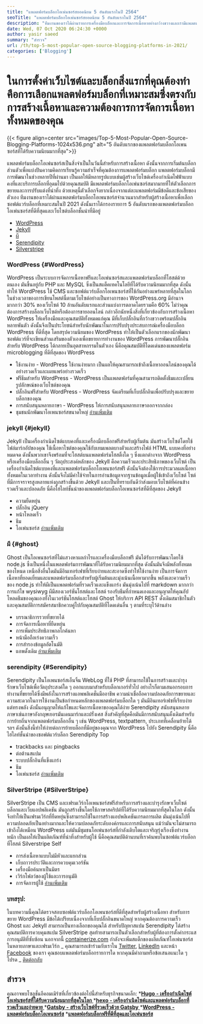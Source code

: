 ```yaml
---
title: "แพลตฟอร์มบล็อกโอเพ่นซอร์สยอดนิยม 5 อันดับแรกในปี 2564" 
seoTitle: "แพลตฟอร์มบล็อกโอเพ่นซอร์สยอดนิยม 5 อันดับแรกในปี 2564" 
description: "ทีมงานของเราได้ผ่านรายการเครื่องมือบล็อกและการจัดการเนื้อหาอย่างกว้างขวางและเรามีแพลตฟอร์มบล็อกโอเพนซอร์ส 5 อันดับแรก" 
date: Wed, 07 Oct 2020 06:24:30 +0000
author: yasir saeed
summary: "สำรวจ" 
url: /th/top-5-most-popular-open-source-blogging-platforms-in-2021/
categories: ['Blogging']
---
```


# ในการตั้งค่าเว็บไซต์และบล็อกสิ่งแรกที่คุณต้องทำคือการเลือกแพลตฟอร์มบล็อกที่เหมาะสมซึ่งตรงกับการสร้างเนื้อหาและความต้องการการจัดการเนื้อหาทั้งหมดของคุณ

{{< figure align=center src="images/Top-5-Most-Popular-Open-Source-Blogging-Platforms-1024x536.png" alt="5 อันดับแรกของแพลตฟอร์มบล็อกโอเพนซอร์สที่ได้รับความนิยมมากที่สุด">}}

แพลตฟอร์มบล็อกโอเพ่นซอร์สเป็นสิ่งจำเป็นในวันนี้สำหรับการสร้างเนื้อหา ดังนั้นจากการเริ่มต้นบล็อกส่วนตัวเพื่อแบ่งปันความคิดการเรียนรู้ความสำเร็จที่คุณต้องการแพลตฟอร์มบล็อก แพลตฟอร์มบล็อกมีการพัฒนาในช่วงหลายปีที่ผ่านมา เป็นผลให้มีหลายรูปแบบเช่นผู้สร้างเว็บไซต์เครื่องกำเนิดไฟฟ้าแบบคงที่และบริการบล็อกที่อุดมไปด้วยคุณสมบัติ
มีแพลตฟอร์มบล็อกโอเพ่นซอร์สมากมายที่ให้ตัวเลือกการขยายและการปรับแต่งที่น่าทึ่ง ด้วยเหตุนี้ตัวเลือกจึงยากเนื่องจากแต่ละแพลตฟอร์มมีข้อดีและข้อเสียของตัวเอง ทีมงานของเราได้ผ่านแพลตฟอร์มบล็อกโอเพนซอร์สจำนวนมากสำหรับผู้สร้างเนื้อหาเพื่อเลือกซอฟต์แวร์บล็อกที่เหมาะสมในปี 2021 ดังนั้นเราได้กรองรายการ 5 อันดับแรกของแพลตฟอร์มบล็อกโอเพ่นซอร์สที่ดีที่สุดและเว็บไซต์บล็อกชั้นนำที่มีอยู่
  * [WordPress][1]
  * [Jekyll][2]
  * [ผี][3]
  * [Serendipity][4]
  * [Silverstripe][5]

### **WordPress**    {#WordPress}
WordPress เป็นระบบการจัดการเนื้อหาฟรีและโอเพ่นซอร์สและแพลตฟอร์มบล็อกที่โฮสต์ด้วยตนเอง มันขึ้นอยู่กับ PHP และ MySQL ซึ่งเป็นสแต็คเทคโนโลยีที่ได้รับความนิยมมากที่สุด ดังนั้นทำให้ WordPress ใช้ CMS และซอฟต์แวร์บล็อกโอเพนซอร์สที่ใช้กันอย่างแพร่หลายที่สุดในโลก ในช่วงเวลาของการเขียนโพสต์นี้ตามเว็บไซต์อย่างเป็นทางการของ WordPress.org มีอำนาจมากกว่า 30% ของเว็บไซต์ 10 ล้านอันดับแรกและส่วนแบ่งการตลาดโดยรวมคือ 60%
ไม่ว่าคุณต้องการสร้างบล็อกเว็บไซต์หรือต้องการขายออนไลน์ กล่าวอีกนัยหนึ่งสิ่งที่เกี่ยวข้องกับการสร้างเนื้อหา WordPress ให้เครื่องมือและคุณสมบัติทั้งหมดแก่คุณ มีที่เก็บปลั๊กอินที่กว้างขวางพร้อมปลั๊กอินหลายพันตัว ดังนั้นจึงเป็นประโยชน์สำหรับนักพัฒนาในการปรับปรุงประสบการณ์เครื่องมือบล็อก WordPress ที่ดีที่สุด
โดยสรุปความนิยมของ WordPress ทำให้เป็นตัวเลือกแรกของนักพัฒนาซอฟต์แวร์ที่จะเขียนส่วนเสริมของตัวเองเพื่อขยายการทำงานของ WordPress การพัฒนาปลั๊กอินสำหรับ WordPress ได้กลายเป็นอุตสาหกรรมในตัวเอง
นี่คือคุณสมบัติที่โดดเด่นของแพลตฟอร์ม microblogging ที่ดีที่สุดของ WordPress
  * ใช้งานง่าย - WordPress ใช้งานง่ายมาก เป็นผลให้คุณสามารถเข้าถึงเนื้อหาออนไลน์ของคุณได้อย่างรวดเร็วและเผยแพร่อย่างรวดเร็ว
  * ฟรีธีมสำหรับ WordPress - WordPress เป็นแพลตฟอร์มที่คุณสามารถติดตั้งธีมและเปลี่ยนรูปลักษณ์ของเว็บไซต์ของคุณ
  * ปลั๊กอินฟรีสำหรับ WordPress - WordPress จัดเตรียมที่เก็บปลั๊กอินเพื่อปรับปรุงและขยายบล็อกของคุณ
  * การสนับสนุนหลายภาษา - WordPress ให้การสนับสนุนหลายภาษาออกจากกล่อง
  * ชุมชนนักพัฒนาโอเพนซอร์สขนาดใหญ่
    [อ่านเพิ่มเติม][6]

### **jekyll**    {#jekyll}
Jekyll เป็นเครื่องกำเนิดไซต์แบบคงที่และเครื่องมือบล็อกฟรีสำหรับผู้เริ่มต้น มันสร้างเว็บไซต์โดยใช้ไฟล์มาร์กอัปของคุณ ใช้เนื้อหาไซต์ของคุณใช้กับเทมเพลตบางตัวและสร้างไฟล์ HTML แบบคงที่อย่างหมดจด ดังนั้นพวกเขาจึงพร้อมที่จะโฮสต์บนแพลตฟอร์มโฮสติ้งใด ๆ
ซึ่งแตกต่างจาก WordPress หรือเครื่องมือบล็อกอื่น ๆ วัตถุประสงค์หลักของ Jekyll คือความเร็วและประสิทธิภาพของเว็บไซต์ เป็นเครื่องกำเนิดไซต์แบบคงที่และแพลตฟอร์มบล็อกโอเพนซอร์สฟรี ดังนั้นจึงต้องใช้การประมวลผลเนื้อหาทั้งหมดในเวลาทำงาน ดังนั้นจึงไม่มีค่าใช้จ่ายในการอ่านข้อมูลจากฐานข้อมูลเมื่อผู้ใช้เข้าถึงเว็บไซต์ ไซต์ที่มีการจราจรสูงหลายแห่งถูกสร้างขึ้นด้วย Jekyll และเป็นที่ทราบกันดีว่าส่งมอบเว็บไซต์ที่ค่อนข้างรวดเร็วและปลอดภัย
นี่คือไฮไลท์ชั้นนำของแพลตฟอร์มบล็อกโอเพนซอร์สที่ดีที่สุดของ Jekyll
  * ความยืดหยุ่น
  * ปลั๊กอิน jQuery
  * หน้าโหลดเร็ว
  * ธีม
  * โอเพ่นซอร์ส
    [อ่านเพิ่มเติม][7]

### **ผี**    {#ghost}
Ghost เป็นโอเพนซอร์สที่ไม่แสวงหาผลกำไรและเครื่องมือบล็อกฟรี มันได้รับการพัฒนาโดยใช้ node.js ซึ่งเป็นหนึ่งในแพลตฟอร์มการพัฒนาที่ได้รับความนิยมมากที่สุด ดังนั้นมันจึงมีพลังทั้งหมดของโหนด เหนือสิ่งอื่นใดมันมีอินเทอร์เฟซที่เรียบง่ายและสะอาดซึ่งทำให้ใช้งานง่าย เป็นการจัดการเนื้อหาที่ยอดเยี่ยมและแพลตฟอร์มบล็อกสำหรับผู้เริ่มต้นและมุ่งเน้นเนื้อหามากขึ้น
พลังและความเร็วของ node.js ทำให้ผีเป็นแพลตฟอร์มที่รวดเร็วและแข็งแกร่ง มันมุ่งเน้นไปที่ markdown มากกว่าการแก้ไข wysiwyg ผีมีสองเวอร์ชันโฮสต์และโฮสต์ รองรับธีมที่กำหนดเองและอนุญาตให้คุณอัปโหลดธีมของคุณเองทั้งในเวอร์ชันโฮสต์และโฮสต์
Ghost ให้บริการ API REST ดั้งเดิมสมาชิกในตัวและคุณสมบัติการสมัครสมาชิกควบคู่ไปกับคุณสมบัติที่โดดเด่นอื่น ๆ ตามที่ระบุไว้ด้านล่าง
  * บรรณาธิการรวยที่ขยายได้
  * การจัดการเนื้อหาที่ยืดหยุ่น
  * การเพิ่มประสิทธิภาพกลไกค้นหา
  * หน้ามือถือเร่งความเร็ว
  * การสำรองข้อมูลอัตโนมัติ
  * แอพดั้งเดิม
    [อ่านเพิ่มเติม][8]

### **serendipity**    {#Serendipity}
Serendipity เป็นโอเพนซอร์สเอ็นจิ้น WebLog ที่ใช้ PHP ที่สามารถใช้ในการสร้างและบำรุงรักษาเว็บไซต์เพื่อวัตถุประสงค์ใด ๆ ออกแบบมาสำหรับบล็อกเกอร์ทั่วไป อย่างไรก็ตามเสนอกรอบการทำงานที่ขยายได้ซึ่งมีพลังในการสร้างแอพพลิเคชั่นมืออาชีพ
ความน่าเชื่อถือความปลอดภัยการขยายและความสะดวกในการใช้งานเป็นข้อกำหนดหลักของแพลตฟอร์มบล็อกใด ๆ มันมีอินเทอร์เฟซที่เรียบง่าย แต่ทรงพลัง ดังนั้นอนุญาตให้แก้ไขและจัดการเนื้อหาของคุณได้ง่าย
Serendipity สนับสนุนหลายภาษาเช่นภาษาอังกฤษเยอรมันเดนมาร์กและฝรั่งเศส สิ่งสำคัญที่สุดคือมันมีการสนับสนุนดั้งเดิมสำหรับการย้ายถิ่นจากแพลตฟอร์มบล็อกอื่น ๆ เช่น WordPress, textpattern, ประเภทที่เคลื่อนย้ายได้ ฯลฯ ดังนั้นสิ่งนี้ทำให้ง่ายต่อการย้ายบล็อกที่มีอยู่ของคุณจาก WordPress ไปยัง Serendipity
นี่คือไฮไลท์ชั้นนำของซอฟต์แวร์บล็อก Serendipity Top
  * trackbacks และ pingbacks
  * ต่อต้านสแปม
  * ระบบปลั๊กอินที่แข็งแกร่ง
  * ธีม
  * โอเพ่นซอร์ส
    [อ่านเพิ่มเติม][9]

### **SilverStripe**    {#SilverStripe}
SilverStripe เป็น CMS และเฟรมเวิร์กโอเพนซอร์สฟรีสำหรับการสร้างและบำรุงรักษาเว็บไซต์บล็อกและเว็บแอปพลิเคชัน มันถูกสร้างขึ้นโดยใช้ภาษาสคริปต์ที่ได้รับความนิยมมากที่สุดในโลก ดังนั้นจึงทำให้เป็นเฟรมเวิร์กที่ยืดหยุ่นซึ่งสามารถใช้ในการสร้างแอปพลิเคชันเกรดการผลิต
มันมุ่งเน้นไปที่ความปลอดภัยเป็นอย่างมากและให้ความปลอดภัยระดับองค์กรและการสนับสนุน แม้ว่ามันจะไม่สามารถเข้าถึงได้เหมือน WordPress แต่มันมีชุมชนโอเพ่นซอร์สที่กำลังเติบโตและเจริญรุ่งเรืองซึ่งทำงานหนัก เป็นผลให้เป็นผลิตภัณฑ์ที่น่าทึ่งสำหรับผู้ใช้
นี่คือคุณสมบัติด้านบนที่เราค้นพบในซอฟต์แวร์บล็อกที่โฮสต์ Silverstripe Self
  * การส่งเนื้อหาแบบไม่มีหัวและแยกส่วน
  * เก็บถาวรประวัติและการควบคุมเวอร์ชัน
  * เครื่องมือค้นหาเป็นมิตร
  * เวิร์กโฟลว์ของผู้ใช้และการอนุมัติ
  * การจัดการผู้ใช้
    [อ่านเพิ่มเติม][10]

### บทสรุป:
ในบทความนี้คุณได้ตรวจสอบซอฟต์แวร์บล็อกโอเพนซอร์สที่ดีที่สุดสำหรับผู้สร้างเนื้อหา สำหรับการขยาย WordPress มีข้อได้เปรียบเนื่องจากที่เก็บปลั๊กอินขนาดใหญ่ หากคุณต้องการความเร็ว Ghost และ Jekyll สามารถเป็นทางเลือกของคุณได้ สำหรับปัญหาสแปม Serendipity ได้สร้างคุณสมบัติการควบคุมสแปม SilverStripe สุดท้ายสามารถเป็นตัวเลือกสำหรับผู้ที่ต้องการตั้งค่ากระแสการอนุมัติที่ซับซ้อน
นอกจากนี้ [containerize.com][11] กำลังจะเพิ่มสแต็กของผลิตภัณฑ์โอเพ่นซอร์สในหลายภาษาและเฟรมเวิร์ก _ คุณสามารถเข้าร่วมกับเราใน [Twitter][12], [LinkedIn][13] และหน้า [Facebook][14] ของเรา คุณชอบแพลตฟอร์มบล็อกรายการใด หากคุณมีคำถามหรือข้อเสนอแนะใด ๆ โปรด _ [ติดต่อกลับ][15]

## สำรวจ
คุณอาจพบโซลูชั่นอีคอมเมิร์ซที่เกี่ยวข้องต่อไปนี้สำหรับธุรกิจขนาดเล็ก:
  *[**Hugo - เครื่องกำเนิดไซต์โอเพ่นซอร์สที่ได้รับความนิยมมากที่สุดในโลก** ][16]
  *[**hexo - เครื่องกำเนิดไซต์และแพลตฟอร์มบล็อกที่รวดเร็วและง่ายดาย** ][17]
  *[**Gatsby - สร้างเว็บไซต์ที่รวดเร็วด้วย Gatsby** ][18]
  ***[WordPress - แพลตฟอร์มบล็อกโอเพนซอร์ส][19]** 
  ***[แพลตฟอร์มบล็อกฟรีที่ดีที่สุดและโอเพ่นซอร์ส][20]** 

  
[1]: #wordpress
[2]: #jekyll
[3]: #ghost
[4]: #serendipity
[5]: #silverstripe
[6]: https://products.containerize.com/blogging/wordpress
[7]: https://products.containerize.com/blogging/jekyll
[8]: https://products.containerize.com/blogging/ghost
[9]: https://products.containerize.com/blogging/serendipity
[10]: https://products.containerize.com/blogging/silverstripe
[11]: https://www.containerize.com/
[12]: https://twitter.com/containerize_co
[13]: https://www.linkedin.com/company/containerize/
[14]: http://facebook.com/containerize
[15]: mailto:yasir.saeed@aspose.com
[16]: https://products.containerize.com/blogging/hugo/
[17]: https://products.containerize.com/blogging/hexo/
[18]: https://products.containerize.com/blogging/gatsby/
[19]: https://products.containerize.com/blogging/wordpress/
[20]: https://products.containerize.com/blogging/
